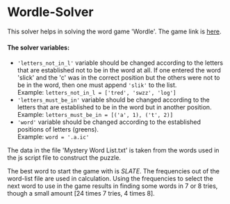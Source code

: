 # Wordle-Solver
This solver helps in solving the word game 'Wordle'. The game link is [here](https://www.powerlanguage.co.uk/wordle/).  

#### The solver variables:  
* ```'letters_not_in_l'``` variable should be changed according to the letters that are established not to be in the word at all. If one entered the word 'slick' and the 'c' was in the correct position but the others were not to be in the word, then one must append ```'slik'``` to the list.  
Example: ```letters_not_in_l = ['tred', 'swzz', 'log']```  
* ```'letters_must_be_in'``` variable should be changed according to the letters that are established to be in the word but in another position.  
Example: ```letters_must_be_in = [('a', 1), ('t', 2)]```  
* ```'word'``` variable should be changed according to the established positions of letters (greens).  
Example: ```word = '.a.ic'```  

The data in the file 'Mystery Word List.txt' is taken from the words used in the js script file to construct the puzzle.  

The best word to start the game with is *SLATE*. The frequencies out of the word-list file are used in calculation. Using the frequencies to select the next word to use in the game results in finding some words in 7 or 8 tries, though a small amount [24 times 7 tries, 4 times 8].  
